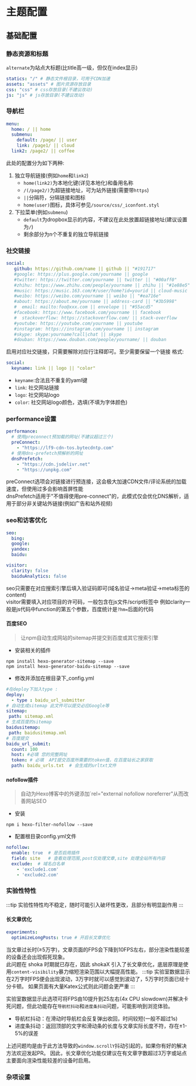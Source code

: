 # 主题配置
## 基础配置
### 静态资源和标题
`alternate`为站点大标题(比title高一级，但仅在index显示)

```yaml
statics: "/" # 静态文件根目录，可用于CDN加速
assets: "assets" # 图片资源存放目录
css: "css" # css存放目录(不建议改动)
js: "js" # js存放目录(不建议改动)
```

### 导航栏
```yaml
menu:
  home: / || home
  submenu:
    default: /page/ || user
    link: /page1/ || cloud
  link2: /page2/ || coffee
```
此处的配置分为如下两种:
1. 独立导航链接(例如`home`和`link2`)
   - `home(link2)`为本地化键(详见本地化)和备用名称
   - `/(/page2/)`为超链接地址，可为站外链接(需要带`https`)
   - `||`分隔符，分隔链接和图标
   - `home(user)`图标，具体可参见`/source/css/_iconfont.styl`
2. 下拉菜单(例如`submenu`)
   - `default`为dropbox显示的内容，不建议在此处放置超链接地址(建议设置为`/`)
   - 剩余部分为n个不重复的独立导航链接

### 社交链接
```yaml
social:
   github: https://github.com/name || github || "#191717"
   #google: https://plus.google.com/yourname || google
   #twitter: https://twitter.com/yourname || twitter || "#00aff0"
   #zhihu: https://www.zhihu.com/people/yourname || zhihu || "#1e88e5"
   #music: https://music.163.com/#/user/home?id=yourid || cloud-music || "#e60026"
   #weibo: https://weibo.com/yourname || weibo || "#ea716e"
   #about: https://about.me/yourname || address-card || "#3b5998"
   #  email: mailto:foo@xxx.com || envelope || "#55acd5"
   #facebook: https://www.facebook.com/yourname || facebook
   #  stackoverflow: https://stackoverflow.com/ || stack-overflow
   #youtube: https://youtube.com/yourname || youtube
   #instagram: https://instagram.com/yourname || instagram
   #skype: skype:yourname?call|chat || skype
   #douban: https://www.douban.com/people/yourname/ || douban
```
启用对应社交链接，只需要解除对应行注释即可。至少需要保留一个链接
格式:
```yaml
social:
  keyname: link || logo || "color"
```
- `keyname`:合法且不重复的yaml键
- `link`: 社交网站链接
- `logo`: 社交网站logo
- `color`: 社交网站logo颜色，选填(不填为字体颜色)

### performance设置
```yaml
performance:
  # 使用preconnect预加载的网址(不建议超过三个)
  preConnect:
    - "https://lf9-cdn-tos.bytecdntp.com"
  # 使用dns-prefetch预解析的网址
  dnsPrefetch:
    - "https://cdn.jsdelivr.net"
    - "https://unpkg.com"
```
preConnect选项会对链接进行预连接，这会极大加速CDN文件/评论系统的加载速度，但使用过多会影响首屏性能 \
dnsPrefetch适用于"不值得使用pre-connect"的，此模式仅会优化DNS解析，适用于部分非关键站外链接(例如广告和站外视频)

### seo和访客优化
```yaml
seo:
  bing:
  google:
  yandex:
  baidu:

visitor:
  clarity: false
  baiduAnalytics: false
```
seo只需要在对应搜索引擎后填入验证码即可(域名验证->meta验证->meta标签的content) \
visitor需要填入对应项目的许可码，一般包含在js文件/script标签中 
例如clarity一般是js代码中function的第五个参数，百度统计是`?hm=`后面的代码

#### 百度SEO
> 让npm自动生成网站的sitemap并提交到百度或其它搜索引擎

* 安装相关的插件
```shell
npm install hexo-generator-sitemap --save     
npm install hexo-generator-baidu-sitemap --save
```
* 修改并添加在根目录下_config.yml
```yaml
#在deploy下加入type : 
deploy:
  - type : baidu_url_submitter
# 自动生成sitemap 此文件可以提交必应Google等
sitemap:
 path: sitemap.xml
# 生成百度的sitemap
baidusitemap:
 path: baidusitemap.xml
# 百度提交
baidu_url_submit:
  count: 100
  host: #必填 您的完整网址
  token: # 必填  API提交百度所需要的token值，在百度站长之家获取
  path: baidu_urls.txt  # 会生成的urltxt文件
```
#### nofollow插件
> 自动为Hexo博客中的外键添加`rel="external nofollow noreferrer"从而改善网站SEO

* 安装
```shell
npm i hexo-filter-nofollow --save
```
* 配置根目录config.yml文件
```yaml
nofollow:
  enable: true  # 是否启用插件
  field: site   # 查看处理范围,post仅处理文章,site 处理全站所有内容
  exclude:  # 域名白名单
    - 'exclude1.com'
    - 'exclude2.com'
```
### 实验性特性
:::tip
实验性特性均不稳定，随时可能引入破坏性更改，且部分有明显副作用
:::
#### 长文章优化
```yaml
experiments:
  optimizeLongPosts: true # 开启长文章优化
```
当文章过长时(≥5万字)，文章页面的FPS会下降到10FPS左右，部分渲染性能较差的设备还会出现假死现象。 \
此问题在 shoka 时期就已存在，因此 shokaX 引入了长文章优化，底层原理是使用`content-visibility`暴力缩短渲染范围以大幅提高性能。
:::tip
实验室数据显示在2万字时FPS便会出现波动，3万字时就可以感觉到波动了，5万字时页面已经十分卡顿。
如果页面有大量Katex公式则此问题会更严重
:::

实验室数据显示此选项可将FPS由10提升到25左右(4x CPU slowdown)并解决卡死问题，但此功能存在`导航栏抖动`和`进度条抖动`问题，可能影响到浏览体验。
- 导航栏抖动：在滑动时导航栏会反复弹出收回，时间较短(一般不超过1s)
- 进度条抖动：返回顶部的文字和滑动条的长度与文章实际长度不符，存在±1-5%的误差

上述问题均是由于此方法导致的`window.scrollY`抖动引起的，如果你有好的解决方法欢迎发起PR。
因此，长文章优化功能仅建议在有文章字数超过3万字或站点主要面向渲染性能较差的设备时启用。

### 杂项设置
